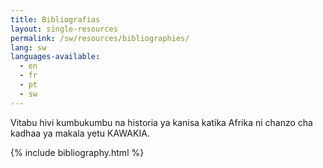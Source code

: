 ```yaml
---
title: Bibliografias
layout: single-resources
permalink: /sw/resources/bibliographies/
lang: sw
languages-available:                         
  - en
  - fr
  - pt
  - sw
---
```

Vitabu hivi kumbukumbu na historia ya kanisa katika Afrika ni chanzo cha kadhaa ya makala yetu KAWAKIA.

{% include bibliography.html %}
